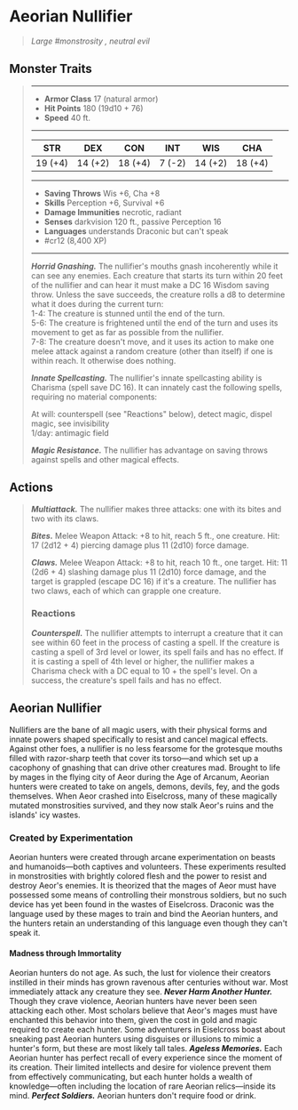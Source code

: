 # Aeorian Nullifier
>*Large #monstrosity , neutral evil*
## Monster Traits
>___
>- **Armor Class** 17 (natural armor)
>- **Hit Points** 180 (19d10 + 76)
>- **Speed** 40 ft.
>___
>|STR|DEX|CON|INT|WIS|CHA|
>|:---:|:---:|:---:|:---:|:---:|:---:|
>|19 (+4)|14 (+2)|18 (+4)|7 (-2)|14 (+2)|18 (+4)|
>___
>- **Saving Throws** Wis +6, Cha +8
>- **Skills** Perception +6, Survival +6
>- **Damage Immunities** necrotic, radiant
>- **Senses** darkvision 120 ft., passive Perception 16
>- **Languages** understands Draconic but can't speak
>- #cr12 (8,400 XP)
>___
>***Horrid Gnashing.*** The nullifier's mouths gnash incoherently while it can see any enemies. Each creature that starts its turn within 20 feet of the nullifier and can hear it must make a DC 16 Wisdom saving throw. Unless the save succeeds, the creature rolls a d8 to determine what it does during the current turn:  
>1-4: The creature is stunned until the end of the turn.  
>5-6: The creature is frightened until the end of the turn and uses its movement to get as far as possible from the nullifier.  
>7-8: The creature doesn't move, and it uses its action to make one melee attack against a random creature (other than itself) if one is within reach. It otherwise does nothing.  
>
>***Innate Spellcasting.*** The nullifier's innate spellcasting ability is Charisma (spell save DC 16). It can innately cast the following spells, requiring no material components:  
>
>At will: counterspell (see "Reactions" below), detect magic, dispel magic, see invisibility  
>1/day: antimagic field  
>
>
>***Magic Resistance.*** The nullifier has advantage on saving throws against spells and other magical effects.  
>
## Actions
>***Multiattack.*** The nullifier makes three attacks: one with its bites and two with its claws.  
>
>***Bites.*** Melee Weapon Attack: +8 to hit, reach 5 ft., one creature. Hit: 17 (2d12 + 4) piercing damage plus 11 (2d10) force damage.  
>
>***Claws.*** Melee Weapon Attack: +8 to hit, reach 10 ft., one target. Hit: 11 (2d6 + 4) slashing damage plus 11 (2d10) force damage, and the target is grappled (escape DC 16) if it's a creature. The nullifier has two claws, each of which can grapple one creature.  
>
>### Reactions
>***Counterspell.*** The nullifier attempts to interrupt a creature that it can see within 60 feet in the process of casting a spell. If the creature is casting a spell of 3rd level or lower, its spell fails and has no effect. If it is casting a spell of 4th level or higher, the nullifier makes a Charisma check with a DC equal to 10 + the spell's level. On a success, the creature's spell fails and has no effect.
## Aeorian Nullifier
Nullifiers are the bane of all magic users, with their physical forms and innate powers shaped specifically to resist and cancel magical effects. Against other foes, a nullifier is no less fearsome for the grotesque mouths filled with razor-sharp teeth that cover its torso—and which set up a cacophony of gnashing that can drive other creatures mad.
Brought to life by mages in the flying city of Aeor during the Age of Arcanum, Aeorian hunters were created to take on angels, demons, devils, fey, and the gods themselves. When Aeor crashed into Eiselcross, many of these magically mutated monstrosities survived, and they now stalk Aeor's ruins and the islands' icy wastes.
### Created by Experimentation
Aeorian hunters were created through arcane experimentation on beasts and humanoids—both captives and volunteers. These experiments resulted in monstrosities with brightly colored flesh and the power to resist and destroy Aeor's enemies. It is theorized that the mages of Aeor must have possessed some means of controlling their monstrous soldiers, but no such device has yet been found in the wastes of Eiselcross. Draconic was the language used by these mages to train and bind the Aeorian hunters, and the hunters retain an understanding of this language even though they can't speak it.
#### Madness through Immortality
Aeorian hunters do not age. As such, the lust for violence their creators instilled in their minds has grown ravenous after centuries without war. Most immediately attack any creature they see.
***Never Harm Another Hunter.*** Though they crave violence, Aeorian hunters have never been seen attacking each other. Most scholars believe that Aeor's mages must have enchanted this behavior into them, given the cost in gold and magic required to create each hunter. Some adventurers in Eiselcross boast about sneaking past Aeorian hunters using disguises or illusions to mimic a hunter's form, but these are most likely tall tales.
***Ageless Memories.*** Each Aeorian hunter has perfect recall of every experience since the moment of its creation. Their limited intellects and desire for violence prevent them from effectively communicating, but each hunter holds a wealth of knowledge—often including the location of rare Aeorian relics—inside its mind.
***Perfect Soldiers.*** Aeorian hunters don't require food or drink.